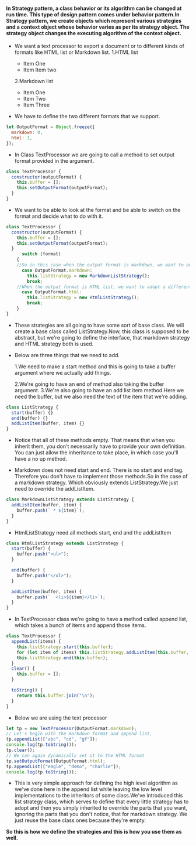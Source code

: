 #### In Strategy pattern, a class behavior or its algorithm can be changed at run time. This type of design pattern comes under behavior pattern.In Strategy pattern, we create objects which represent various strategies and a context object whose behavior varies as per its strategy object. The strategy object changes the executing algorithm of the context object.

- We want a text processor to export a document or to different kinds of formats like HTML list or Markdown list.
  1.HTML list
    <ul>
    <li>Item One</li>
    <li>Item Item two</li>
    </ul>

  2.Markdown list

  - Item One
  - Item Two
  - Item Three

- We have to define the two different formats that we support.

```javascript
let OutputFormat = Object.freeze({
  markdown: 0,
  html: 1,
});
```

- In Class TextProcessor we are going to call a method to set output format provided in the argument.

```javascript
class TextProcessor {
  constructor(outputFormat) {
    this.buffer = [];
    this.setOutputFormat(outputFormat);
  }
}
```

- We want to be able to look at the format and be able to switch on the format and decide what to do with it.

```javascript
class TextProcessor {
  constructor(outputFormat) {
    this.buffer = [];
    this.setOutputFormat(outputFormat);
  }
      switch (format)
    {
    //So in this case when the output format is markdown, we want to adopt a particular strategy.
      case OutputFormat.markdown:
        this.listStrategy = new MarkdownListStrategy();
        break;
    //When the output format is HTML list, we want to adopt a different strategy.
      case OutputFormat.html:
        this.listStrategy = new HtmlListStrategy();
        break;
    }
}
```

- These strategies are all going to have some sort of base class. We will create a base class called ListStrategy.Now, this class is supposed to be abstract, but we're going to define the interface, that markdown strategy and HTML strategy both is used.

- Below are three things that we need to add.

  1.We need to make a start method and this is going to take a buffer argument where we actually add things.

  2.We're going to have an end of method also taking the buffer argument.
  3.We're also going to have an add list item method.Here we need the buffer, but we also need the text of the item that we're adding.

```javascript
class ListStrategy {
  start(buffer) {}
  end(buffer) {}
  addListItem(buffer, item) {}
}
```

- Notice that all of these methods empty. That means that when you inherit them, you don't necessarily have to provide your own definition. You can just allow the inheritance to take place, in which case you'll have a no up method.

- Markdown does not need start and end. There is no start and end tag. Therefore you don't have to implement those methods.So in the case of a markdown strategy. Which obviously extends ListStrategy.We just need to override the addListItem.

```javascript
class MarkdownListStrategy extends ListStrategy {
  addListItem(buffer, item) {
    buffer.push(` * ${item}`);
  }
}
```

- HtmlListStrategy need all methods start, end and the addListItem

```javascript
class HtmlListStrategy extends ListStrategy {
  start(buffer) {
    buffer.push("<ul>");
  }

  end(buffer) {
    buffer.push("</ul>");
  }

  addListItem(buffer, item) {
    buffer.push(`  <li>${item}</li>`);
  }
}
```

- In TextProcessor class we're going to have a method called append list, which takes a bunch of items and append those items.

```javascript
class TextProcessor {
  appendList(items) {
    this.listStrategy.start(this.buffer);
    for (let item of items) this.listStrategy.addListItem(this.buffer, item);
    this.listStrategy.end(this.buffer);
  }
  clear() {
    this.buffer = [];
  }

  toString() {
    return this.buffer.join("\n");
  }
}
```

- Below we are using the text processor

```javascript
let tp = new TextProcessor(OutputFormat.markdown);
// Let's begin with the markdown format and append list.
tp.appendList(["abc", "cd", "gf"]);
console.log(tp.toString());
tp.clear();
// We can again dynamically set it to the HTML format
tp.setOutputFormat(OutputFormat.html);
tp.appendList(["eagle", "demo", "charlie"]);
console.log(tp.toString());
```

- This is very simple approach for defining the high level algorithm as we've done here in the append list while leaving the low level implementations to the inheritors of some class.We've introduced this list strategy class, which serves to define that every little strategy has to adopt and then you simply inherited to override the parts that you want, ignoring the parts that you don't notice, that for markdown strategy. We just reuse the base class ones because they're empty.

**So this is how we define the strategies and this is how you use them as well.**
